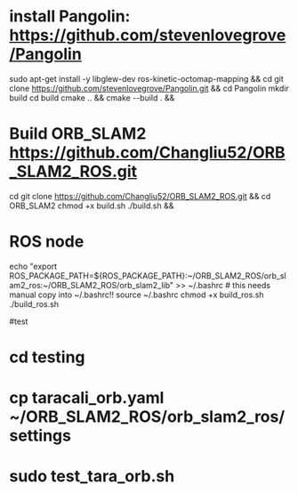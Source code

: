 # install Pangolin: https://github.com/stevenlovegrove/Pangolin
sudo apt-get install -y libglew-dev ros-kinetic-octomap-mapping &&
cd
git clone https://github.com/stevenlovegrove/Pangolin.git &&
cd Pangolin
mkdir build
cd build
cmake .. &&
cmake --build . &&

# Build ORB_SLAM2 https://github.com/Changliu52/ORB_SLAM2_ROS.git
cd
git clone https://github.com/Changliu52/ORB_SLAM2_ROS.git &&
cd ORB_SLAM2
chmod +x build.sh
./build.sh &&

# ROS node
echo "export ROS_PACKAGE_PATH=${ROS_PACKAGE_PATH}:~/ORB_SLAM2_ROS/orb_slam2_ros:~/ORB_SLAM2_ROS/orb_slam2_lib" >> ~/.bashrc # this needs manual copy into ~/.bashrc!!
source ~/.bashrc
chmod +x build_ros.sh
./build_ros.sh

#test 
# cd testing
# cp taracali_orb.yaml ~/ORB_SLAM2_ROS/orb_slam2_ros/settings
# sudo test_tara_orb.sh
